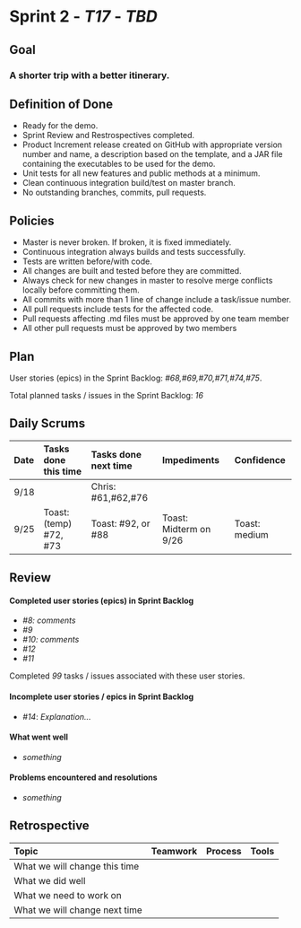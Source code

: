 # Sprint 2 - *T17* - *TBD*

## Goal

### A shorter trip with a better itinerary.

## Definition of Done

* Ready for the demo.
* Sprint Review and Restrospectives completed.
* Product Increment release created on GitHub with appropriate version number and name, a description based on the template, and a JAR file containing the executables to be used for the demo.
* Unit tests for all new features and public methods at a minimum.
* Clean continuous integration build/test on master branch.
* No outstanding branches, commits, pull requests.

## Policies

* Master is never broken.  If broken, it is fixed immediately.
* Continuous integration always builds and tests successfully.
* Tests are written before/with code.
* All changes are built and tested before they are committed.
* Always check for new changes in master to resolve merge conflicts locally before committing them.
* All commits with more than 1 line of change include a task/issue number.
* All pull requests include tests for the affected code.
* Pull requests affecting .md files must be approved by one team member
* All other pull requests must be approved by two members

## Plan

User stories (epics) in the Sprint Backlog: *#68,#69,#70,#71,#74,#75*.

Total planned tasks / issues in the Sprint Backlog: *16*

## Daily Scrums

Date | Tasks done this time | Tasks done next time | Impediments | Confidence
:--- | :--- | :--- | :--- | :---
 | 9/18 | | Chris: #61,#62,#76 |
 | 9/25 | Toast: (temp) #72, #73 | Toast: #92, or #88 | Toast: Midterm on 9/26 | Toast: medium

## Review

#### Completed user stories (epics) in Sprint Backlog
* *#8:  comments*
* *#9*
* *#10:  comments*
* *#12*
* *#11*

Completed *99* tasks / issues associated with these user stories.

#### Incomplete user stories / epics in Sprint Backlog
* *#14*: *Explanation...*

#### What went well
* *something*

#### Problems encountered and resolutions
* *something*

## Retrospective

Topic | Teamwork | Process | Tools
:--- | :--- | :--- | :---
What we will change this time |  |  |
What we did well |  |  |
What we need to work on |  |  |
What we will change next time |  |  |
